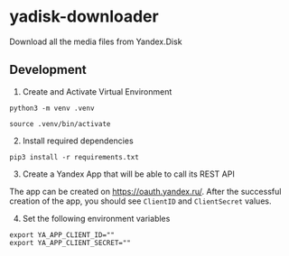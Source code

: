 # yadisk-downloader
Download all the media files from Yandex.Disk

## Development

1. Create and Activate Virtual Environment

```
python3 -m venv .venv

source .venv/bin/activate
```

2. Install required dependencies

```
pip3 install -r requirements.txt
```

3. Create a Yandex App that will be able to call its REST API

The app can be created on https://oauth.yandex.ru/. After the successful creation of the app, you should see
`ClientID` and `ClientSecret` values. 

4. Set the following environment variables

```
export YA_APP_CLIENT_ID=""
export YA_APP_CLIENT_SECRET=""
```
